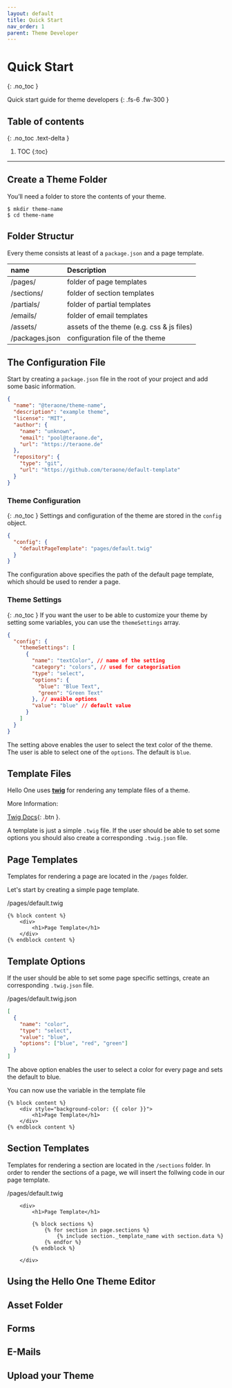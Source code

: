 ```yaml
---
layout: default
title: Quick Start
nav_order: 1
parent: Theme Developer
---
```


# Quick Start

{: .no_toc }

Quick start guide for theme developers
{: .fs-6 .fw-300 }

## Table of contents

{: .no_toc .text-delta }

1. TOC
   {:toc}

---

## Create a Theme Folder

You’ll need a folder to store the contents of your theme.

```
$ mkdir theme-name
$ cd theme-name
```

## Folder Structur

Every theme consists at least of a `package.json` and a page template.

| name           | Description                               |
| :------------- | :---------------------------------------- |
| /pages/        | folder of page templates                  |
| /sections/     | folder of section templates               |
| /partials/     | folder of partial templates               |
| /emails/       | folder of email templates                 |
| /assets/       | assets of the theme (e.g. css & js files) |
| /packages.json | configuration file of the theme           |

## The Configuration File

Start by creating a `package.json` file in the root of your project and add some basic information.

```json
{
  "name": "@teraone/theme-name",
  "description": "example theme",
  "license": "MIT",
  "author": {
    "name": "unknown",
    "email": "pool@teraone.de",
    "url": "https://teraone.de"
  },
  "repository": {
    "type": "git",
    "url": "https://github.com/teraone/default-template"
  }
}
```

### Theme Configuration

{: .no_toc }
Settings and configuration of the theme are stored in the `config` object.

```json
{
  "config": {
    "defaultPageTemplate": "pages/default.twig"
  }
}
```

The configuration above specifies the path of the default page template, which should be used to render a page.

### Theme Settings

{: .no_toc }
If you want the user to be able to customize your theme by setting some variables, you can use the `themeSettings` array.

```json
{
  "config": {
    "themeSettings": [
      {
        "name": "textColor", // name of the setting
        "category": "colors", // used for categorisation
        "type": "select",
        "options": {
          "blue": "Blue Text",
          "green": "Green Text"
        }, // avaible options
        "value": "blue" // default value
      }
    ]
  }
}
```

The setting above enables the user to select the text color of the theme. The user is able to select one of the `options`. The default is `blue`.

## Template Files

Hello One uses [**twig**](https://twig.symfony.com/) for rendering any template files of a theme.

More Information:

[Twig Docs](https://twig.symfony.com/doc/2.x/templates.html){: .btn }.

A template is just a simple `.twig` file. If the user should be able to set some options you should also create a corresponding `.twig.json` file.

## Page Templates

Templates for rendering a page are located in the `/pages` folder.

Let's start by creating a simple page template.

/pages/default.twig

```
{% block content %}
    <div>
        <h1>Page Template</h1>
    </div>
{% endblock content %}
```


## Template Options

If the user should be able to set some page specific settings, create an corresponding `.twig.json` file.

/pages/default.twig.json

```json
[
  {
    "name": "color",
    "type": "select",
    "value": "blue",
    "options": ["blue", "red", "green"]
  }
]
```

The above option enables the user to select a color for every page and sets the default to blue.

You can now use the variable in the template file

```
{% block content %}
    <div style="background-color: {{ color }}">
        <h1>Page Template</h1>
    </div>
{% endblock content %}
```

## Section Templates

Templates for rendering a section are located in the `/sections` folder. In order to render the sections of a page, we will insert the follwing code in our page template.

/pages/default.twig

```
    <div>
        <h1>Page Template</h1>

        {% block sections %}
            {% for section in page.sections %}
                {% include section._template_name with section.data %}
            {% endfor %}
        {% endblock %}

    </div>
```

## Using the Hello One Theme Editor

## Asset Folder

## Forms

## E-Mails

## Upload your Theme
